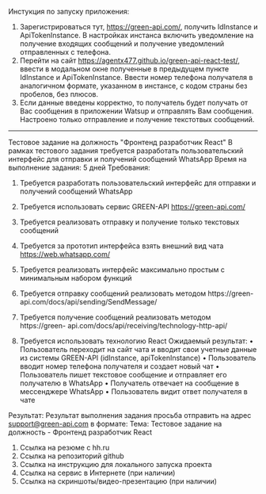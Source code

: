 Инстукция по запуску приложения:

1. Зарегистрироваться тут, https://green-api.com/, получить IdInstance и ApiTokenInstance. В настройках инстанса
включить уведомление на получение входящих сообщений и получение уведомлений отправленных с телефона.
2. Перейти на сайт https://agentx477.github.io/green-api-react-test/, ввести в модальном окне полученные в предыдущем
пункте IdInstance и ApiTokenInstance. Ввести номер телефона получателя в аналогичном формате, указанном в инстансе, с кодом страны
без пробелов, без плюсов.
3. Если данные введены корректно, то получатель будет получать от Вас сообщения в приложении Watsup и отправлять Вам сообщения.
Настроено только отправление и получение текстотвых сообщений.



_______________________________________________________________


Тестовое задание на должность "Фронтенд разработчик React"
В рамках тестового задания требуется разработать пользовательский интерфейс для
отправки и получений сообщений WhatsApp
Время на выполнение задания: 5 дней
Требования:
1. Требуется разработать пользовательский интерфейс для отправки и получений
сообщений WhatsApp
2. Требуется использовать сервис GREEN-API https://green-api.com/
3. Требуется реализовать отправку и получение только текстовых сообщений
4. Требуется за прототип интерфейса взять внешний вид чата
https://web.whatsapp.com/
5. Требуется реализовать интерфейс максимально простым с минимальным набором
функций

6. Требуется отправку сообщений реализовать методом https://green-
api.com/docs/api/sending/SendMessage/

7. Требуется получение сообщений реализовать методом https://green-
api.com/docs/api/receiving/technology-http-api/

8. Требуется использовать технологию React
Ожидаемый результат:
• Пользователь переходит на сайт чата и вводит свои учетные данные из
системы GREEN-API (idInstance, apiTokenInstance)
• Пользователь вводит номер телефона получателя и создает новый чат
• Пользователь пишет текстовое сообщение и отправляет его получателю в
WhatsApp
• Получатель отвечает на сообщение в мессенджере WhatsApp
• Пользователь видит ответ получателя в чате

Результат:
Результат выполнения задания просьба отправить на адрес support@green-api.com в
формате:
Тема: Тестовое задание на должность - Фронтенд разработчик React
1. Ссылка на резюме с hh.ru
2. Ссылка на репозиторий github
3. Ссылка на инструкцию для локального запуска проекта
4. Ссылка на сервис в Интернете (при наличии)
5. Ссылка на скриншоты/видео-презентацию (при наличии)